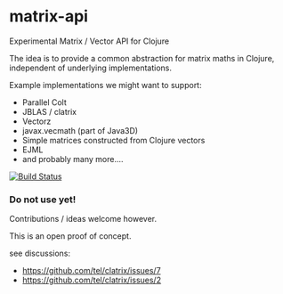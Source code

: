 matrix-api
==========

Experimental Matrix / Vector API for Clojure

The idea is to provide a common abstraction for matrix maths in Clojure, 
independent of underlying implementations.

Example implementations we might want to support:

 - Parallel Colt
 - JBLAS / clatrix
 - Vectorz
 - javax.vecmath (part of Java3D)
 - Simple matrices constructed from Clojure vectors
 - EJML
 - and probably many more....
 
 [![Build Status](https://travis-ci.org/mikera/matrix-api.png?branch=master)](https://travis-ci.org/mikera/matrix-api)

### Do not use yet!

Contributions / ideas welcome however.

This is an open proof of concept.

see discussions:
 - https://github.com/tel/clatrix/issues/7
 - https://github.com/tel/clatrix/issues/2
 
